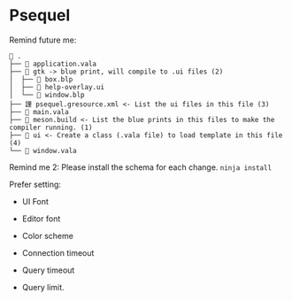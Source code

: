 # Psequel

Remind future me:
```
 .
├──  application.vala
├──  gtk -> blue print, will compile to .ui files (2)
│  ├──  box.blp
│  ├──  help-overlay.ui
│  └──  window.blp
├── 謹 psequel.gresource.xml <- List the ui files in this file (3)
├──  main.vala
├──  meson.build <- List the blue prints in this files to make the compiler running. (1)
├──  ui <- Create a class (.vala file) to load template in this file (4) 
└──  window.vala

```

Remind me 2:
 Please install the schema for each change.
 `ninja install`

Prefer setting:
- UI Font
- Editor font
- Color scheme

- Connection timeout
- Query timeout
- Query limit.